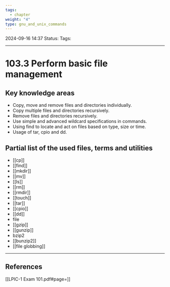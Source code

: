 ```yaml
---
tags:
  - chapter
weight: "4"
type: gnu_and_unix_commands
---
```


2024-09-16 14:37
Status:
Tags:
___
# 103.3 Perform basic file management

## Key knowledge areas
- Copy, move and remove files and directories individually.
- Copy multiple files and directories recursively.
- Remove files and directories recursively.
- Use simple and advanced wildcard specifications in commands.
- Using find to locate and act on files based on type, size or time.
- Usage of tar, cpio and dd.

## Partial list of the used files, terms and utilities
- [[cp]]
- [[find]]
- [[mkdir]]
- [[mv]]
- [[ls]]
- [[rm]]
- [[rmdir]]
- [[touch]]
- [[tar]]
- [[cpio]]
- [[dd]]
- file
- [[gzip]]
- [[gunzip]]
- bzip2
- [[bunzip2]]
- [[file globbing]]

___
## References
[[LPIC-1 Exam 101.pdf#page=]]